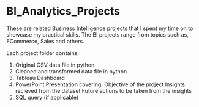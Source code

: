 # BI_Analytics_Projects
These are related Business Intelligence projects that I spent my time on to showcase my practical skills. The BI projects range from topics such as, ECommerce, Sales and others.

Each project folder contains:
1. Original CSV data file in python
2. Cleaned and transformed data file in python
3. Tableau Dashboard
4. PowerPoint Presentation covering:
      Objective of the project
      Insights recieved from the dataset
      Future actions to be taken from the insights
5. SQL query (if applicable)
